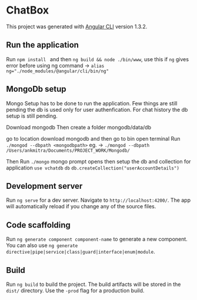 # ChatBox

This project was generated with [Angular CLI](https://github.com/angular/angular-cli) version 1.3.2.

## Run the application
Run `npm install ` and then `ng build && node ./bin/www`, 
use this if `ng` gives error before using ng command -> ` alias ng="./node_modules/@angular/cli/bin/ng" `

## MongoDb setup
Mongo Setup has to be done to run the application. 
Few things are still pending the db is used only for user authenfication. For chat history the db setup is still pending.

Download mongodb
Then create a folder mongodb/data/db

go to location download mongodb and then go to bin open terminal
Run ` ./mongod --dbpath <mongodbpath> `
eg. -> ` ./mongod --dbpath /Users/ankmitra/Documents/PROJECT_WORK/Mongodb/ `

Then Run ` ./mongo `
mongo prompt opens then setup the db and collection for application
` use vchatdb `
` db `
` db.createCollection("userAccountDetails") `
## Development server

Run `ng serve` for a dev server. Navigate to `http://localhost:4200/`. The app will automatically reload if you change any of the source files.

## Code scaffolding

Run `ng generate component component-name` to generate a new component. You can also use `ng generate directive|pipe|service|class|guard|interface|enum|module`.

## Build

Run `ng build` to build the project. The build artifacts will be stored in the `dist/` directory. Use the `-prod` flag for a production build.
